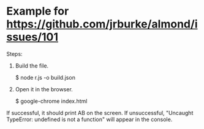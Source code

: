# Example for https://github.com/jrburke/almond/issues/101

Steps:

1. Build the file.

    $ node r.js -o build.json

2. Open it in the browser.

    $ google-chrome index.html

If successful, it should print AB on the screen.
If unsuccessful, "Uncaught TypeError: undefined is not a function" will appear
in the console.
